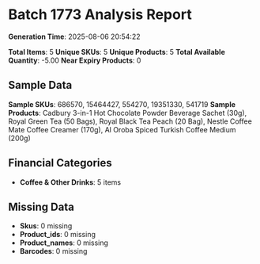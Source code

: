 # Batch 1773 Analysis Report

**Generation Time**: 2025-08-06 20:54:22

**Total Items**: 5
**Unique SKUs**: 5
**Unique Products**: 5
**Total Available Quantity**: -5.00
**Near Expiry Products**: 0

## Sample Data
**Sample SKUs**: 686570, 15464427, 554270, 19351330, 541719
**Sample Products**: Cadbury 3-in-1 Hot Chocolate Powder Beverage Sachet (30g), Royal Green Tea (50 Bags), Royal Black Tea Peach (20 Bag), Nestle Coffee Mate Coffee Creamer (170g), Al Oroba Spiced Turkish Coffee Medium (200g)

## Financial Categories
- **Coffee & Other Drinks**: 5 items

## Missing Data
- **Skus**: 0 missing
- **Product_ids**: 0 missing
- **Product_names**: 0 missing
- **Barcodes**: 0 missing
